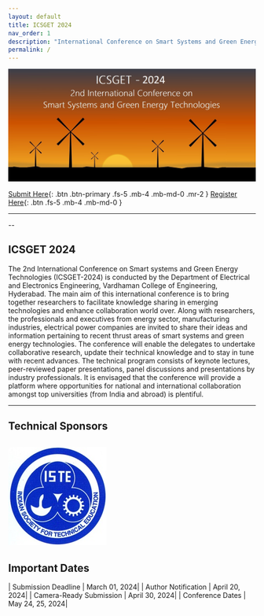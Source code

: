 ```yaml
---
layout: default
title: ICSGET 2024
nav_order: 1
description: "International Conference on Smart Systems and Green Energy Technologies - ICSGET 2024"
permalink: /
---
```


![](/assets/images/bg_windmill.jpg)

[Submit Here](https://www.icsget.com){: .btn .btn-primary .fs-5 .mb-4 .mb-md-0 .mr-2 }
[Register Here](https://www.icsget.com){: .btn .fs-5 .mb-4 .mb-md-0 }

---

--
## ICSGET 2024

The 2nd International Conference on Smart systems and Green Energy Technologies (ICSGET-2024) is conducted by the Department of Electrical and Electronics Engineering, Vardhaman College of Engineering, Hyderabad. The main aim of this international conference is to bring together researchers to facilitate knowledge sharing in emerging technologies and enhance collaboration world over. Along with researchers, the professionals and executives from energy sector, manufacturing industries, electrical power companies are invited to share their ideas and information pertaining to recent thrust areas of smart systems and green energy technologies. The conference will enable the delegates to undertake collaborative research, update their technical knowledge and to stay in tune with recent advances. The technical program consists of keynote lectures, peer-reviewed paper presentations, panel discussions and presentations by industry professionals. It is envisaged that the conference will provide a platform where opportunities for national and international collaboration amongst top universities (from India and abroad) is plentiful.

---

## Technical Sponsors
![](/assets/images/iste.jpg)
---

## Important Dates

| Submission Deadline     | March 01, 2024|
| Author Notification     | April 20, 2024|
| Camera-Ready Submission | April 30, 2024|
| Conference Dates        | May 24, 25, 2024|
